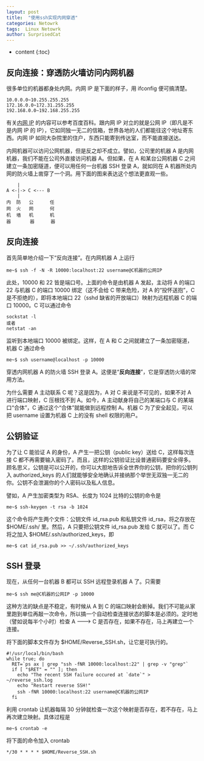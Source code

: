 ```yaml
---
layout: post
title:  "使用ssh实现内网穿透"
categories: Netowrk
tags:  Linux Netowrk
author: SurprisedCat
---
```


* content 
{:toc}

## 反向连接：穿透防火墙访问内网机器 

很多单位的机器都身处内网。内网 IP 是下面的样子，用 ifconfig 便可搞清楚。

```shell
10.0.0.0~10.255.255.255
172.16.0.0~172.31.255.255
192.168.0.0~192.168.255.255
```

有关[内网 IP](http://baike.baidu.com/view/1233066.htm) 的内容可以参考百度百科。跟内网 IP 对立的就是公网 IP（即凡是不是内网 IP 的 IP），它如同独一无二的信箱，世界各地的人们都能往这个地址寄东西。内网 IP 如同大杂院里的住户，东西只能寄到传达室，而不能直接送达。


内网机器可以访问公网机器，但是反之却不成立。譬如，公司里的机器 A 是内网机器，我们不能在公司外直接访问机器 A。但如果，在 A 和某台公网机器 C 之间建立一条加密隧道，便可以用任何一台机器 SSH 登录 A，就如同在 A 机器所处内网的防火墙上凿穿了一个洞。用下面的图来表达这个想法更直观一些。

```shell
    |
A <-|-> C <--- B
    |
内  防   公      任
网  火   网      何
机  墙   机      机
器       器      器
```

## 反向连接 
首先简单地介绍一下“反向连接”。在内网机器 A 上运行

```shell
me~$ ssh -f -N -R 10000:localhost:22 username@C机器的公网IP
```

此处，10000 和 22 皆是端口号。上面的命令是由机器 A 发起，主动将 A 的端口 22 与机器 C 的端口 10000 绑定（这不会给 C 带来危险，对 A 的“投怀送抱”，C 是不拒绝的），即将本地端口 22（sshd 缺省的开放端口）映射为远程机器 C 的端口 10000。C 可以通过命令 

```shell
sockstat -l
或者
netstat -an
```

监听到本地端口 10000 被绑定。这样，在 A 和 C 之间就建立了一条加密隧道，机器 C 通过命令

```shell
me~$ ssh username@localhost -p 10000
```

穿透内网机器 A 的防火墙 SSH 登录 A。这便是“**反向连接**”，它是穿透防火墙的常用方法。

为什么需要 A 主动联系 C 呢？这是因为，A 对 C 来说是不可见的，如果不对 A 进行端口映射，C 压根找不到 A。如今，A 主动献身将自己的某端口与 C 的某端口“合体”，C 通过这个“合体”就能做到远程控制 A。机器 C 为了安全起见，可以把 username 设置为机器 C 上的没有 shell 权限的用户。

## 公钥验证 

为了让 C 能验证 A 的身份，A 产生一把公钥（public key）送给 C，这样每次连接 C 都不再需要输入密码了。而且，这样的公钥验证比设普通密码要安全得多。顾名思义，公钥是可以公开的，你可以大胆地告诉全世界你的公钥，把你的公钥列入 authorized_keys 的人们就能够安全地确认并接纳那个举世无双独一无二的你。公钥不会泄漏你的个人密码以及私人信息。


譬如，A 产生加密类型为 RSA、长度为 1024 比特的公钥的命令是

```shell
me~$ ssh-keygen -t rsa -b 1024
```

这个命令将产生两个文件：公钥文件 id_rsa.pub 和私钥文件 id_rsa，将之存放在 $HOME/.ssh/ 里。然后，A 只要把公钥文件 id_rsa.pub 发给 C 就可以了。而 C 将之加入 $HOME/.ssh/authorized_keys，即

```shell
me~$ cat id_rsa.pub >> ~/.ssh/authorized_keys
```

## SSH 登录

现在，从任何一台机器 B 都可以 SSH 远程登录机器 A 了。只需要

```shell
me~$ ssh me@C机器的公网IP -p 10000
```

这种方法的缺点是不稳定，有时候从 A 到 C 的端口映射会断掉。我们不可能从家里跑到单位再敲一次命令，所以搞一个自动检查连接状态的脚本是必须的。定时地（譬如说每半个小时）检查 A ---> C 是否存在，如果不存在，马上再建立一个连接。


将下面的脚本文件存为 $HOME/Reverse_SSH.sh，让它是可执行的。

```shell
#!/usr/local/bin/bash
while true; do
  RET=`ps ax | grep "ssh -fNR 10000:localhost:22" | grep -v "grep"`
  if [ "$RET" = "" ]; then
    echo "The recent SSH failure occured at `date`" > ~/reverse_ssh.log  
    echo "Restart reverse SSH!"
    ssh -fNR 10000:localhost:22 username@C机器的公网IP 
  fi
```

利用 crontab 让机器每隔 30 分钟就检查一次这个映射是否存在，若不存在，马上再次建立映射。具体过程是

```shell
me~$ crontab -e
```

将下面的命令加入 crontab

```shell
*/30 * * * * $HOME/Reverse_SSH.sh
```
